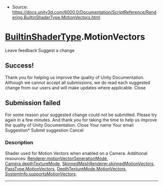 * Source: https://docs.unity3d.com/6000.0/Documentation/ScriptReference/Rendering.BuiltinShaderType.MotionVectors.html

#  [BuiltinShaderType](https://docs.unity3d.com/6000.0/Documentation/ScriptReference/Rendering.BuiltinShaderType.html).MotionVectors
Leave feedback
Suggest a change
## Success!
Thank you for helping us improve the quality of Unity Documentation. Although we cannot accept all submissions, we do read each suggested change from our users and will make updates where applicable.
Close
## Submission failed
For some reason your suggested change could not be submitted. Please <a>try again</a> in a few minutes. And thank you for taking the time to help us improve the quality of Unity Documentation.
Close
Your name Your email Suggestion* Submit suggestion
Cancel
### Description
Shader used for Motion Vectors when enabled on a Camera.
Additional resources: [Renderer.motionVectorGenerationMode](https://docs.unity3d.com/6000.0/Documentation/ScriptReference/Renderer-motionVectorGenerationMode.html), [Camera.depthTextureMode](https://docs.unity3d.com/6000.0/Documentation/ScriptReference/Camera-depthTextureMode.html), [SkinnedMeshRenderer.skinnedMotionVectors](https://docs.unity3d.com/6000.0/Documentation/ScriptReference/SkinnedMeshRenderer-skinnedMotionVectors.html), [PassType.MotionVectors](https://docs.unity3d.com/6000.0/Documentation/ScriptReference/Rendering.PassType.MotionVectors.html), [DepthTextureMode.MotionVectors](https://docs.unity3d.com/6000.0/Documentation/ScriptReference/DepthTextureMode.MotionVectors.html), [SystemInfo.supportsMotionVectors](https://docs.unity3d.com/6000.0/Documentation/ScriptReference/SystemInfo-supportsMotionVectors.html).
* * *

